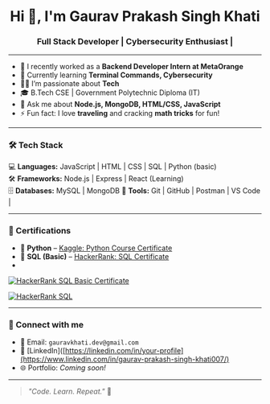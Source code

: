 <h1 align="center">Hi 👋, I'm Gaurav Prakash Singh Khati</h1>
<h3 align="center">Full Stack Developer | Cybersecurity Enthusiast |</h3>

---

- 🔭 I recently worked as a **Backend Developer Intern at MetaOrange**
- 🌱 Currently learning **Terminal Commands, Cybersecurity**
- 👨‍💻 I’m passionate about  **Tech**
- 🎓 B.Tech CSE | Government Polytechnic Diploma (IT)
- 💬 Ask me about **Node.js, MongoDB, HTML/CSS, JavaScript**
- ⚡ Fun fact: I love **traveling** and cracking **math tricks** for fun!

---

### 🛠️ Tech Stack

💻 **Languages:**     JavaScript | HTML | CSS | SQL | Python (basic)  
🛠️ **Frameworks:**    Node.js | Express | React (Learning)  
🗄️ **Databases:**      MySQL | MongoDB
🧰 **Tools:**         Git | GitHub | Postman | VS Code |   


---
### 📜 Certifications

- 🐍 **Python** – [Kaggle: Python Course Certificate](#)  
- 🧠 **SQL (Basic)** – [HackerRank: SQL Certificate](#)
- 
[![HackerRank SQL Basic Certificate](https://cdn.jsdelivr.net/gh/devicons/devicon/icons/sql/sql-original-wordmark.svg)](https://www.hackerrank.com/certificates/iframe/d72911d0eade)

[![HackerRank SQL](https://img.shields.io/badge/HackerRank-SQL%20Basic-brightgreen?logo=hackerrank&logoColor=white)](https://www.hackerrank.com/certificates/iframe/d72911d0eade)

<!-- 

### 📈 GitHub Stats

<p align="center">
  <img src="https://github-readme-stats.vercel.app/api?username=Gaurav-Prakash-Singh-khati-007&show_icons=true&theme=radical" alt="Gaurav's GitHub stats" />
  <br/>
  <img src="https://github-readme-stats.vercel.app/api/top-langs/?username=Gaurav-Prakash-Singh-khati-007&layout=compact&theme=radical" alt="Top Languages" />
</p>

---
-->
---
### 🔗 Connect with me

- 📧 Email: `gauravkhati.dev@gmail.com`
- 💼 [LinkedIn]([https://linkedin.com/in/your-profile](https://www.linkedin.com/in/gaurav-prakash-singh-khati007/)
- 🌐 Portfolio: *Coming soon!*

---

> _"Code. Learn. Repeat."_ 🚀
